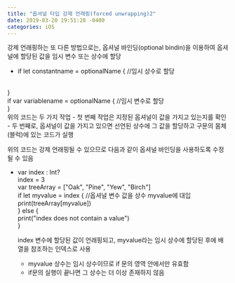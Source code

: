 ```yaml
---
title: "옵셔널 타입 강제 언래핑(forced unwrapping)2"
date: 2019-03-20 19:51:28 -0400
categories: iOS
---
```

강제 언래핑하는 또 다른 방법으로는, 옵셔널 바인딩(optional bindin)을 이용하여 옵셔널에 할당된
값을 임시 변수 또는 상수에 할당
- if let constantname = optionalName { //임시 상수로 할당
<br>
}
<br>
if var variablename = optionalName { //임시 변수로 할당
<br>
}
<br>
위의 코드는 두 가지 작업
- 첫 번째 작업은 지정된 옵셔널이 값을 가지고 있는지를 확인
- 두 번째로, 옵셔널이 값을 가지고 있으면 선언된 상수에 그 값을 할당하고 구문의 몸체(블럭)에 있는 코드가 실행

위의 코드는 강제 언래핑될 수 있으므로 다음과 같이 옵셔널 바인딩을 사용하도록 수정될 수 있음
- var index : Int?
  <br>
  index = 3
  <br>
  var treeArray = ["Oak", "Pine", "Yew", "Birch"]
  <br>
  if let myvalue = index { //옵셔널 변수 값을 상수 myvalue에 대입
  <br>
    print(treeArray[myvalue])
  <br>
  } else {
    <br>
    print("index does not contain a value")
  <br>
  }
  <br>
  
  index 변수에 할당된 값이 언래핑되고, myvalue라는 임시 상수에 할당된 후에 배열을 참조하는 인덱스로 사용
  - myvalue 상수는 임시 상수이므로 if 문의 영역 안에서만 유효함
  - if문의 실행이 끝나면 그 상수는 더 이상 존재하지 않음
